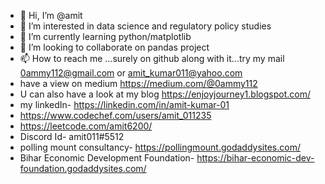 - 👋 Hi, I’m @amit
- 👀 I’m interested in data science and regulatory policy studies
- 🌱 I’m currently learning python/matplotlib
- 💞️ I’m looking to collaborate on pandas project
- 📫 How to reach me ...surely on github along with it...try my mail 0ammy112@gmail.com or amit_kumar011@yahoo.com
- have a view on medium https://medium.com/@0ammy112 
- U can also have a look at my blog https://enjoyjourney1.blogspot.com/ 
- my linkedIn- https://linkedin.com/in/amit-kumar-01
- https://www.codechef.com/users/amit_011235
- https://leetcode.com/amit6200/
- Discord Id- amit011#5512
- polling mount consultancy- https://pollingmount.godaddysites.com/
- Bihar Economic Development Foundation- https://bihar-economic-dev-foundation.godaddysites.com/
  


<!---
amit011235/amit011235 is a ✨ special ✨ repository because its `README.md` (this file) appears on your GitHub profile.
You can click the Preview link to take a look at your changes.
--->
